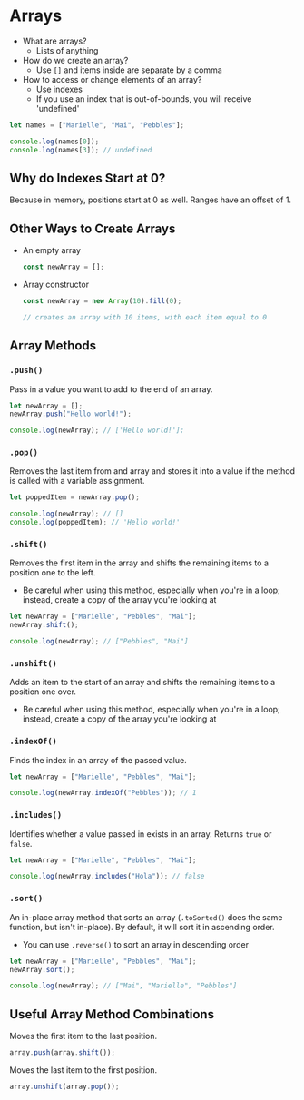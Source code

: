 # Arrays

- What are arrays?
  - Lists of anything
- How do we create an array?
  - Use `[]` and items inside are separate by a comma
- How to access or change elements of an array?
  - Use indexes
  - If you use an index that is out-of-bounds, you will receive 'undefined'

```js
let names = ["Marielle", "Mai", "Pebbles"];

console.log(names[0]);
console.log(names[3]); // undefined
```

## Why do Indexes Start at 0?

Because in memory, positions start at 0 as well. Ranges have an offset of 1.

## Other Ways to Create Arrays

- An empty array

  ```js
  const newArray = [];
  ```

- Array constructor

  ```js
  const newArray = new Array(10).fill(0);

  // creates an array with 10 items, with each item equal to 0
  ```

## Array Methods

### `.push()`

Pass in a value you want to add to the end of an array.

```js
let newArray = [];
newArray.push("Hello world!");

console.log(newArray); // ['Hello world!'];
```

### `.pop()`

Removes the last item from and array and stores it into a value if the method is called with a variable assignment.

```js
let poppedItem = newArray.pop();

console.log(newArray); // []
console.log(poppedItem); // 'Hello world!'
```

### `.shift()`

Removes the first item in the array and shifts the remaining items to a position one to the left.

- Be careful when using this method, especially when you're in a loop; instead, create a copy of the array you're looking at

```js
let newArray = ["Marielle", "Pebbles", "Mai"];
newArray.shift();

console.log(newArray); // ["Pebbles", "Mai"]
```

### `.unshift()`

Adds an item to the start of an array and shifts the remaining items to a position one over.

- Be careful when using this method, especially when you're in a loop; instead, create a copy of the array you're looking at

### `.indexOf()`

Finds the index in an array of the passed value.

```js
let newArray = ["Marielle", "Pebbles", "Mai"];

console.log(newArray.indexOf("Pebbles")); // 1
```

### `.includes()`

Identifies whether a value passed in exists in an array. Returns `true` or `false`.

```js
let newArray = ["Marielle", "Pebbles", "Mai"];

console.log(newArray.includes("Hola")); // false
```

### `.sort()`

An in-place array method that sorts an array (`.toSorted()` does the same function, but isn't in-place). By default, it will sort it in ascending order.

- You can use `.reverse()` to sort an array in descending order

```js
let newArray = ["Marielle", "Pebbles", "Mai"];
newArray.sort();

console.log(newArray); // ["Mai", "Marielle", "Pebbles"]
```

## Useful Array Method Combinations

Moves the first item to the last position.

```js
array.push(array.shift());
```

Moves the last item to the first position.

```js
array.unshift(array.pop());
```
